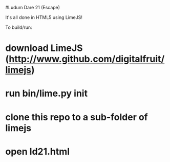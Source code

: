 #Ludum Dare 21 (Escape)

It's all done in HTML5 using LimeJS!

To build/run:
 # download LimeJS (http://www.github.com/digitalfruit/limejs)
 # run bin/lime.py init
 # clone this repo to a sub-folder of limejs
 # open ld21.html